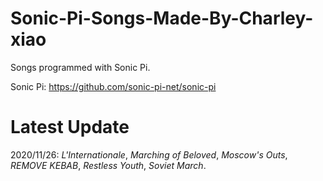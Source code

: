 # Sonic-Pi-Songs-Made-By-Charley-xiao  

Songs programmed with Sonic Pi.  

Sonic Pi: https://github.com/sonic-pi-net/sonic-pi  

# Latest Update  

2020/11/26: _L'Internationale_, _Marching of Beloved_, _Moscow's Outs_, _REMOVE KEBAB_, _Restless Youth_, _Soviet March_.
